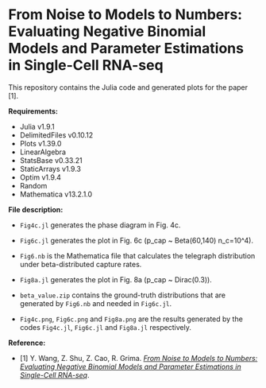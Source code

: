 # From Noise to Models to Numbers: Evaluating Negative Binomial Models and Parameter Estimations in Single-Cell RNA-seq

This repository contains the Julia code and generated plots for the paper [1].

**Requirements:**

- Julia v1.9.1
- DelimitedFiles v0.10.12
- Plots v1.39.0
- LinearAlgebra
- StatsBase v0.33.21
- StaticArrays v1.9.3
- Optim v1.9.4
- Random
- Mathematica v13.2.1.0

**File description:**

- `Fig4c.jl` generates the phase diagram in Fig. 4c.
- `Fig6c.jl` generates the plot in Fig. 6c (p_cap ~ Beta(60,140) n_c=10^4).
- `Fig6.nb` is the Mathematica file that calculates the telegraph distribution under beta-distributed capture rates.
- `Fig8a.jl` generates the plot in Fig. 8a (p_cap ~ Dirac(0.3)).
- `beta_value.zip` contains the ground-truth distributions that are generated by `Fig6.nb` and needed in `Fig6c.jl`.

- `Fig4c.png`, `Fig6c.png` and `Fig8a.png` are the results generated by the codes  `Fig4c.jl`, `Fig6c.jl` and `Fig8a.jl` respectively.

**Reference:**

- [1] Y. Wang, Z. Shu, Z. Cao, R. Grima. [*From Noise to Models to Numbers: Evaluating Negative Binomial Models and Parameter Estimations in Single-Cell RNA-seq*](https://www.biorxiv.org/content/10.1101/2025.05.05.652189v1).
